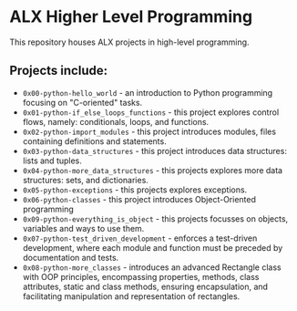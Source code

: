 # ALX Higher Level Programming
This repository houses ALX projects in high-level programming.
## Projects include:
- `0x00-python-hello_world` - an introduction to Python programming focusing on "C-oriented" tasks.
- `0x01-python-if_else_loops_functions` - this project explores control flows, namely: conditionals, loops, and functions.
- `0x02-python-import_modules` - this project introduces modules, files containing definitions and statements.
- `0x03-python-data_structures` - this project introduces data structures: lists and tuples.
- `0x04-python-more_data_structures` - this projects explores more data structures: sets, and dictionaries.
- `0x05-python-exceptions` - this projects explores exceptions.
- `0x06-python-classes` - this project introduces Object-Oriented programming
- `0x09-python-everything_is_object` - this projects focusses on objects, variables and ways to use them.
- `0x07-python-test_driven_development` - enforces a test-driven development, where each module and function must be preceded by documentation and tests.
- `0x08-python-more_classes` - introduces an advanced Rectangle class with OOP principles, encompassing properties, methods, class attributes, static and class methods, ensuring encapsulation, and facilitating manipulation and representation of rectangles.